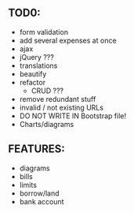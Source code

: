TOD0:
-----

* form validation
* add several expenses at once
* ajax
* jQuery ???
* translations
* beautify
* refactor
  * CRUD ???
* remove redundant stuff
* invalid / not existing URLs
* DO NOT WRITE IN Bootstrap file!
* Charts/diagrams

FEATURES:
---------

* diagrams
* bills
* limits
* borrow/land
* bank account
